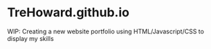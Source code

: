 # TreHoward.github.io
WIP: Creating a new website portfolio using HTML/Javascript/CSS to display my skills
